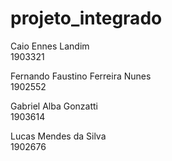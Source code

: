 # projeto_integrado

Caio Ennes Landim  
1903321

Fernando Faustino Ferreira Nunes  
1902552  

Gabriel Alba Gonzatti  
1903614

Lucas Mendes da Silva  
1902676
